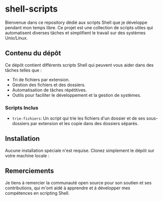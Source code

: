 # shell-scripts

Bienvenue dans ce repository dédié aux scripts Shell que je développe pendant mon temps libre. Ce projet est une collection de scripts utiles qui automatisent diverses tâches et simplifient le travail sur des systèmes Unix/Linux.

## Contenu du dépôt

Ce dépôt contient différents scripts Shell qui peuvent vous aider dans des tâches telles que :

- Tri de fichiers par extension.
- Gestion des fichiers et des dossiers.
- Automatisation de tâches répétitives.
- Outils pour faciliter le développement et la gestion de systèmes.

### Scripts Inclus

- `trie-fichiers`: Un script qui trie les fichiers d'un dossier et de ses sous-dossiers par extension et les copie dans des dossiers séparés.


## Installation

Aucune installation spéciale n'est requise. Clonez simplement le dépôt sur votre machine locale :

## Remerciements
Je tiens à remercier la communauté open source pour son soutien et ses contributions, qui m'ont aidé à apprendre et à développer mes compétences en scripting Shell.
